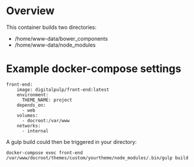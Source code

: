 # Overview
This container builds two directories:

- /home/www-data/bower_components
- /home/www-data/node_modules

# Example docker-compose settings

```
front-end:
    image: digitalpulp/front-end:latest
    environment:
      THEME_NAME: project
    depends_on:
      - web
    volumes:
      - docroot:/var/www
    networks:
      - internal
```

A gulp build could then be triggered in your directory:

```
docker-compose exec front-end /var/www/docroot/themes/custom/yourtheme/node_modules/.bin/gulp build
```
